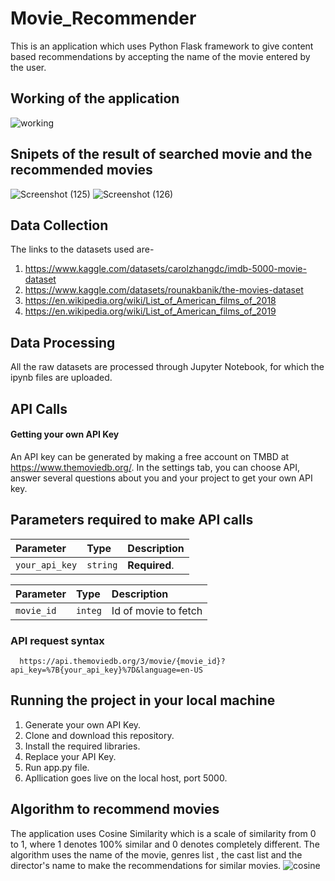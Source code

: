 # Movie_Recommender
This is an application which uses Python Flask framework to give content based recommendations by accepting the name of the movie entered by the user.
## Working of the application
![working](https://user-images.githubusercontent.com/77972615/170870827-a31a9d21-b51e-4790-913a-f16ac75b76cc.png)
## Snipets of the result of searched movie and the recommended movies
![Screenshot (125)](https://user-images.githubusercontent.com/77972615/170874253-7e69aee7-8074-4574-9be8-142fb6dc7aa1.png)
![Screenshot (126)](https://user-images.githubusercontent.com/77972615/170874348-93160278-2fd8-421a-b7d3-0fbcc78ab965.png)


## Data Collection
The links to the datasets used are-
1. https://www.kaggle.com/datasets/carolzhangdc/imdb-5000-movie-dataset
2. https://www.kaggle.com/datasets/rounakbanik/the-movies-dataset
3. https://en.wikipedia.org/wiki/List_of_American_films_of_2018
4. https://en.wikipedia.org/wiki/List_of_American_films_of_2019

## Data Processing
All the raw datasets are processed through Jupyter Notebook, for which the ipynb files are uploaded.

## API Calls

#### Getting your own API Key
An API key can be generated by making a free account on TMBD at https://www.themoviedb.org/. In the settings tab, you can choose API, answer several questions about you and your project to get your own API key.


## Parameters required to make API calls

| Parameter | Type     | Description                |
| :-------- | :------- | :------------------------- |
| `your_api_key` | `string` | **Required**. |




| Parameter  | Type     | Description                       |
| :---------- | :------- | :-------------------------------- |
| ` movie_id  ` | `integ` | Id of movie to fetch |

### API request syntax

```http
  https://api.themoviedb.org/3/movie/{movie_id}?api_key=%7B{your_api_key}%7D&language=en-US
```

## Running the project in your local machine
1. Generate your own API Key.
2. Clone and download this repository.
3. Install the required libraries.
4. Replace your API Key.
5. Run app.py file.
6. Apllication goes live on the local host, port 5000.

## Algorithm to recommend movies
The application uses Cosine Similarity which is a scale of similarity from 0 to 1, where 1 denotes 100% similar and 0 denotes completely different. The algorithm uses the name of the movie, genres list , the cast list and the director's name to make the recommendations for similar movies.
![cosine](https://user-images.githubusercontent.com/77972615/170871084-ead2b1ff-8474-45df-9150-d2b6c47b8ad7.png)




